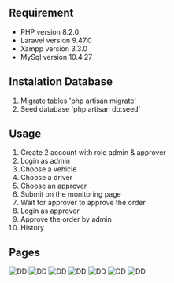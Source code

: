 ## Requirement 

-   PHP version 8.2.0
-   Laravel version 9.47.0
-   Xampp version 3.3.0
-   MySql version 10.4.27

## Instalation Database

1.   Migrate tables 'php artisan migrate'
2.   Seed database 'php artisan db:seed'

## Usage

1.   Create 2 account with role admin & approver
2.   Login as admin
3.   Choose a vehicle
4.   Choose a driver
5.   Choose an approver
6.   Submit on the monitoring page
7.   Wait for approver to approve the order 
8.   Login as approver
9.   Approve the order by admin
10.   History

## Pages
![DD](https://i.ibb.co/fk4WBBw/V1.png)
![DD](https://i.ibb.co/5vbwD6g/V2.png)
![DD](https://i.ibb.co/jv5dzcb/V3.png)
![DD](https://i.ibb.co/7S7zbdH/V4.png)
![DD](https://i.ibb.co/tZLtdxf/V5.png)
![DD](https://i.ibb.co/QnM6dTS/V6.png)
![DD](https://i.ibb.co/tBGPDp6/V7.png)
